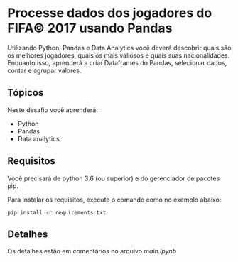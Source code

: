 # Processe dados dos jogadores do FIFA© 2017 usando Pandas

Utilizando Python, Pandas e Data Analytics você deverá descobrir quais são os melhores jogadores, quais os mais valiosos e quais suas nacionalidades. Enquanto isso, aprenderá a criar Dataframes do Pandas, selecionar dados, contar e agrupar valores.

## Tópicos

Neste desafio você aprenderá:

- Python
- Pandas
- Data analytics

## Requisitos

Você precisará de python 3.6 (ou superior) e do gerenciador de pacotes pip.

Para instalar os requisitos, execute o comando como no exemplo abaixo:

    pip install -r requirements.txt

## Detalhes

Os detalhes estão em comentários no arquivo _main.ipynb_